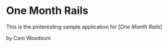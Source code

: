 # One Month Rails

This is the pinteresting sample application for [*One Month Rails*]

by Cam Woodsum